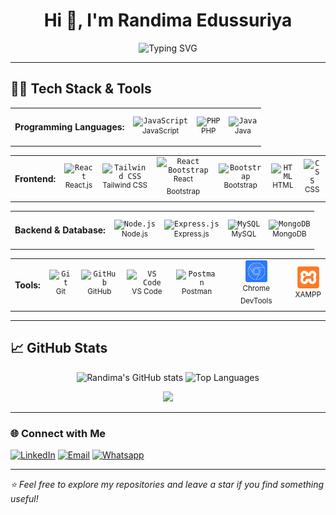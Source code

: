 <h1 align="center">Hi 👋, I'm Randima Edussuriya</h1>

<p align="center">
  <img src="https://readme-typing-svg.herokuapp.com?font=Fira+Code&size=26&duration=3000&pause=1000&color=00FFFF&center=true&vCenter=true&width=500&lines=Full+Stack+Web+Developer;MERN+Stack+%7C+MySQL;Problem+Solver+%7C+AI+Enthusiast+" alt="Typing SVG" />
</p>

---

## 👨‍💻 Tech Stack & Tools

<table>
  <tr>
    <td><h4>Programming Languages:</h4></td>
    <td align="center">
        <code><img width="35" src="https://cdn.jsdelivr.net/gh/devicons/devicon@latest/icons/javascript/javascript-original.svg" alt="JavaScript" title="JavaScript"/></code><br/>
        <sup>JavaScript</sup>
    </td>
    <td align="center">
        <code><img width="35" src="https://cdn.jsdelivr.net/gh/devicons/devicon@latest/icons/php/php-original.svg" alt="PHP" title="PHP"/></code><br/>
        <sup>PHP</sup>
    </td>
    <td align="center">
        <code><img width="35" src="https://cdn.jsdelivr.net/gh/devicons/devicon@latest/icons/java/java-original.svg" alt="Java" title="Java"/></code><br/>
        <sup>Java</sup>
    </td>
  </tr>
</table>

<table>
  <tr>
    <td><h4>Frontend:</h4></td>
    <td align="center">
        <code><img width="35" src="https://cdn.jsdelivr.net/gh/devicons/devicon@latest/icons/react/react-original.svg" alt="React" title="React"/></code><br/>
        <sup>React.js</sup>
    </td>
    <td align="center">
        <code><img width="35" src="https://cdn.jsdelivr.net/gh/devicons/devicon@latest/icons/tailwindcss/tailwindcss-original.svg" alt="Tailwind CSS" title="Tailwind CSS"/></code><br/>
        <sup>Tailwind CSS</sup>
    </td>
    <td align="center">
        <code><img width="35" src="https://cdn.jsdelivr.net/gh/devicons/devicon@latest/icons/reactbootstrap/reactbootstrap-original.svg" alt="React Bootstrap" title="React Bootstrap"/></code><br/>
        <sup>React Bootstrap</sup>
    </td>
    <td align="center">
        <code><img width="35" src="https://cdn.jsdelivr.net/gh/devicons/devicon@latest/icons/bootstrap/bootstrap-original.svg" alt="Bootstrap" title="Bootstrap"/></code><br/>
        <sup>Bootstrap</sup>
    </td>
    <td align="center">
        <code><img width="35" src="https://cdn.jsdelivr.net/gh/devicons/devicon@latest/icons/html5/html5-original.svg" alt="HTML" title="HTML"/></code><br/>
        <sup>HTML</sup>
    </td>
    <td align="center">
        <code><img width="35" src="https://cdn.jsdelivr.net/gh/devicons/devicon@latest/icons/css3/css3-original.svg" alt="CSS" title="CSS"/></code><br/>
        <sup>CSS</sup>
    </td>
  </tr>
</table>

<table>
  <tr>
    <td><h4>Backend & Database:</h4></td>
    <td align="center">
        <code><img width="35" src="https://www.vectorlogo.zone/logos/nodejs/nodejs-icon.svg" alt="Node.js" title="Node.js"/></code><br/>
        <sup>Node.js</sup>
    </td>
    <td align="center">
        <code><img width="35" src="https://skillicons.dev/icons?i=express" alt="Express.js" title="Express.js"/></code><br/>
        <sup>Express.js</sup>
        <td align="center">
        <code><img width="35" src="https://skillicons.dev/icons?i=mysql" alt="MySQL" title="MySQL"/></code><br/>
        <sup>MySQL</sup>
    </td>
    <td align="center">
        <code><img width="35" src="https://cdn.jsdelivr.net/gh/devicons/devicon@latest/icons/mongodb/mongodb-original.svg" alt="MongoDB" title="MongoDB"/></code><br/>
        <sup>MongoDB</sup>
    </td>
    </td>
  </tr>
</table>

<table>
  <tr>
    <td><h4>Tools:</h4></td>
    <td align="center">
        <code><img width="35" src="https://cdn.jsdelivr.net/gh/devicons/devicon@latest/icons/git/git-original.svg" alt="Git" title="Git"/></code><br/>
        <sup>Git</sup>
    </td>
    <td align="center">
        <code><img width="35" src="https://skillicons.dev/icons?i=github" alt="GitHub" title="GitHub"/></code><br/>
        <sup>GitHub</sup>
    </td>
    <td align="center">
        <code><img width="35" src="https://cdn.jsdelivr.net/gh/devicons/devicon@latest/icons/vscode/vscode-original.svg" alt="VS Code" title="VS Code"/></code><br/>
        <sup>VS Code</sup>
    </td>
    <td align="center">
        <code><img width="35" src="https://cdn.jsdelivr.net/gh/devicons/devicon@latest/icons/postman/postman-original.svg" alt="Postman" title="Postman"/></code><br/>
        <sup>Postman</sup>
    </td>
    <td align="center">
        <code><img width="35" src="./assets/chrome-devtools.svg" alt="Chrome DevTools" title="Chrome DevTools"/></code><br/>
        <sup>Chrome DevTools</sup>
    </td>
    <td align="center">
        <code><img width="35" src="./assets/xampp.svg" alt="XAMPP" title="XAMPP"/></code><br/>
        <sup>XAMPP</sup>
    </td>
  </tr>
</table>

---

## 📈 GitHub Stats

<p align="center">
  <img src="https://github-readme-stats.vercel.app/api?username=randima-edussuriya&show_icons=true&theme=dark&hide_border=true&border_radius=10&icon_color=00FFFF&hide_title=true&custom_title=My+GitHub+Stats&text_color=cccccc&ring_color=00ffff" alt="Randima's GitHub stats" />
  <img src="https://github-readme-stats.vercel.app/api/top-langs/?username=randima-edussuriya&layout=compact&theme=dark&hide_border=true&&border_radius=10&text_color=cccccc&title_color=cccccc&&langs_count=8" alt="Top Languages" />
</p>

<p align="center">
  <img src="https://github-readme-streak-stats.herokuapp.com/?user=randima-edussuriya&theme=dark&hide_border=true&border_radius=10&fire=00FFFF&text_color=cccccc&dates=cccccc&sideNums=00ffff" />
</p>

---

### 🌐 Connect with Me

[![LinkedIn](https://img.shields.io/badge/LinkedIn-0077B5?style=for-the-badge&logo=linkedin&logoColor=ffffff)](https://www.linkedin.com/in/randima-edussuriya/)
[![Email](https://img.shields.io/badge/Email-EA4335?style=for-the-badge&logo=gmail&logoColor=ffffff)](mailto:d.randima.edussuriya@gmail.com)
[![Whatsapp](https://img.shields.io/badge/Whatsapp-25D366?style=for-the-badge&logo=whatsapp&logoColor=ffffff)](https://wa.me/94712179248)

---

_⭐️ Feel free to explore my repositories and leave a star if you find something useful!_